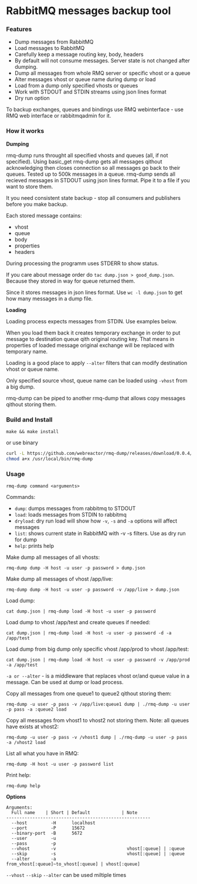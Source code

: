 RabbitMQ messages backup tool
=============================

### Features

- Dump messages from RabbitMQ
- Load messages to RabbitMQ
- Carefully keep a message routing key, body, headers
- By default will not consume messages. Server state is not changed after dumping.
- Dump all messages from whole RMQ server or specific vhost or a queue
- Alter messages vhost or queue name during dump or load
- Load from a dump only specified vhosts or queues
- Work with STDOUT and STDIN streams using json lines format
- Dry run option

To backup exchanges, queues and bindings use RMQ webinterface - use RMQ web interface or rabbitmqadmin for it.

### How it works

**Dumping**

rmq-dump runs throught all specified vhosts and queues (all, if not specified).
Using basic_get rmq-dump gets all messages qithout acknowledging then closes connection so all messages go back to their queues.
Tested up to 500k messages in a queue. rmq-dump sends all recieved messages in STDOUT using json lines format. Pipe it to a file if you want to store them.

It you need consistent state backup - stop all consumers and publishers before you make backup.

Each stored message contains:

- vhost
- queue
- body
- properties
- headers

During processing the programm uses STDERR to show status.

If you care about message order do `tac dump.json > good_dump.json`. Because they stored in way for queue returned them.

Since it stores messages in json lines format. Use `wc -l dump.json` to get how many messages in a dump file.

**Loading**

Loading process expects messages from STDIN. Use examples below.

When you load them back it creates temporary exchange in order to put message to destination queue qith original routing key.
That means in properties of loaded message original exchange will be replaced with temporary name.

Loading is a good place to apply `--alter` filters that can modify destination vhost or queue name.

Only specified source vhost, queue name can be loaded using `-vhost` from a big dump.

rmq-dump can be piped to another rmq-dump that allows copy messages qithout storing them.

### Build and Install

`make && make install`

or use binary

```bash 
curl -L https://github.com/webreactor/rmq-dump/releases/download/0.0.4/rmq-dump > /usr/local/bin/rmq-dump
chmod a+x /usr/local/bin/rmq-dump
```

### Usage

`rmq-dump command <arguments>`

Commands:

- `dump`: dumps messages from rabbitmq to STDOUT
- `load`: loads messages from STDIN to rabbitmq
- `dryload`: dry run load will show how `-v`, `-s` and `-a` options will affect messages
- `list`: shows current state in RabbitMQ with -v -s filters. Use as dry run for dump
- `help`: prints help


Make dump all messages of all vhosts:

`rmq-dump dump -H host -u user -p password > dump.json`

Make dump all messages of vhost /app/live:

`rmq-dump dump -H host -u user -p password -v /app/live > dump.json`

Load dump:

`cat dump.json | rmq-dump load -H host -u user -p password`

Load dump to vhost /app/test and create queues if needed:

`cat dump.json | rmq-dump load -H host -u user -p password -d -a /app/test`

Load dump from big dump only specific vhost /app/prod to vhost /app/test:

`cat dump.json | rmq-dump load -H host -u user -p password -v /app/prod -a /app/test`

`-a or --alter` - is a middleware that replaces vhost or/and queue value in a message. Can be used at dump or load process.

Copy all messages from one queue1 to queue2 qithout storing them:

`rmq-dump -u user -p pass -v /app/live:queue1 dump | ./rmq-dump -u user -p pass -a :queue2 load`

Copy all messages from vhost1 to vhost2 not storing them. Note: all queues have exists at vhost2:

`rmq-dump -u user -p pass -v /vhost1 dump | ./rmq-dump -u user -p pass -a /vhost2 load`

List all what you have in RMQ:

`rmq-dump -H host -u user -p password list`

Print help:

`rmq-dump help`


**Options**

```
Arguments:
  Full name    | Short | Default            | Note
-------------------------------------------------------
  --host         -H      localhost            
  --port         -P      15672                
  --binary-port  -B      5672                 
  --user         -u                           
  --pass         -p                           
  --vhost        -v                           vhost[:queue] | :queue
  --skip         -s                           vhost[:queue] | :queue
  --alter        -a                           from_vhost[:queue]~to_vhost[:queue] | vhost[:queue]

```

`--vhost` `--skip` `--alter` can be used miltiple times


